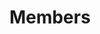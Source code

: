 ---
templateKey: members-page
seo:
  description: Members - Magma, open source mobile core network solution
  image: /img/og-image.jpg
  title: Members
  twitterUsername: "@magmacommunity"
  url: https://www.magmacore.org/members/
title: Members
subTitle: Thank you to all our members
members:
  - category: premier
    membersList:
      - name: Arm
        logo: /img/members/premier/arm-limited.svg
        url: ''
      - name: Facebook
        logo: /img/members/premier/facebook-inc.svg
        url: ''
      - name: Qualcomm
        logo: /img/members/premier/qualcomm-inc.svg
        url: ''
      - name: Red Hat Inc.
        logo: /img/members/premier/red-hat-inc.svg
        url: ''  
  - category: general
    membersList:
      - name: 0Chain
        logo: /img/members/general/0chain Text Black.svg
        url: ''      
      - name: Aarna Networks
        logo: /img/members/general/aarnanetworks.svg
        url: ''
      - name: AQSACOM
        logo: /img/members/general/AQSACOM.jpg
        url: ''
      - name: Connect 5G
        logo: /img/members/general/Connect 5G logo.png
        url: ''
      - name: Black Orange Hex
        logo: /img/members/general/ubuntu-logo.svg
        url: ''
      - name: Helium
        logo: /img/members/general/Helium.svg
        url: ''
      - name: Highway 9 Networks
        logo: /img/members/general/highway9-networks.svg
        url: ''
      - name: Platform9
        logo: /img/members/general/platform9-systems-inc.svg
        url: ''
      - name: Radtonics
        logo: /img/members/general/radtonics_logo2.svg
        url: ''
      - name: Sempre
        logo: /img/members/general/Sempre.ai.svg
        url: ''
      - name: Shoelace Wireless
        logo: /img/members/general/shoelace-wireless-inc.svg
        url: ''
      - name: Wavelabs
        logo: /img/members/general/wavelabs-logo.svg
        url: ''
  - category: ecosystem
    membersList:
      - name: FREE 5GC
        logo: /img/members/ecosystem/free5GC.png
        url: ''  
      - name: Open Infraestructure Foundation
        logo: /img/members/ecosystem/OpenInfrastructureFoundation-logo-RGB-horiz2.svg
        url: https://openinfra.dev/
cta:
  title: Want to support this project?
  description: >
    Join the Magma Core Foundation and help support the continued growth of the Magma project. 
  button:
    text: Join Now
    url: '#'
---